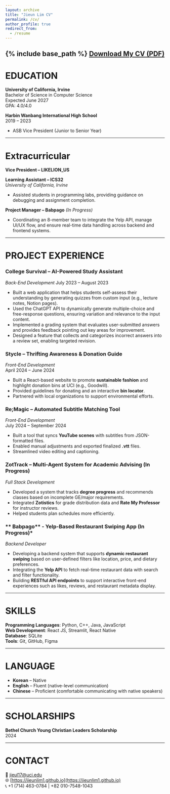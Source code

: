 ```yaml
---
layout: archive
title: "Jieun Lim CV"
permalink: /cv/
author_profile: true
redirect_from:
  - /resume
---
```


{% include base_path %}
[Download My CV (PDF)](/files/JieunLim_CV.pdf)
---

# EDUCATION

**University of California, Irvine**  
Bachelor of Science in Computer Science  
Expected June 2027  
GPA: 4.0/4.0

**Harbin Wanbang International High School**  
2019 – 2023  
- ASB Vice President (Junior to Senior Year)

---

# Extracurricular

**Vice President – LIKELION_US**  

**Learning Assistant – ICS32**  
*University of California, Irvine*    
- Assisted students in programming labs, providing guidance on debugging and assignment completion.

**Project Manager – Babpago** 
*(In Progress)*  
- Coordinating an 8-member team to integrate the Yelp API, manage UI/UX flow, and ensure real-time data handling across backend and frontend systems.

---

# PROJECT EXPERIENCE

### **College Survival – AI-Powered Study Assistant**  
*Back-End Development* 
July 2023 – August 2023  
- Built a web application that helps students self-assess their understanding by generating quizzes from custom input (e.g., lecture notes, Notion pages).
- Used the ChatGPT API to dynamically generate multiple-choice and free-response questions, ensuring variation and relevance to the input content.
- Implemented a grading system that evaluates user-submitted answers and provides feedback pointing out key areas for improvement.
- Designed a feature that collects and categorizes incorrect answers into a review set, enabling targeted revision.

### **Stycle – Thrifting Awareness & Donation Guide**  
*Front-End Development*  
April 2024 – June 2024  
- Built a React-based website to promote **sustainable fashion** and highlight donation bins at UCI (e.g., Goodwill).  
- Provided guidelines for donating and an interactive **bin locator**.  
- Partnered with local organizations to support environmental efforts.

### **Re;Magic – Automated Subtitle Matching Tool**  
*Front-End Development*  
July 2024 – September 2024  
- Built a tool that syncs **YouTube scenes** with subtitles from JSON-formatted files.  
- Enabled manual adjustments and exported finalized **.vtt** files.  
- Streamlined video editing and captioning.

### **ZotTrack – Multi-Agent System for Academic Advising** (In Progress) 
*Full Stack Development*  
- Developed a system that tracks **degree progress** and recommends classes based on incomplete GE/major requirements.  
- Integrated **Zotistics** for grade distribution data and **Rate My Professor** for instructor reviews.  
- Helped students plan schedules more efficiently.

### ** Babpago** - Yelp-Based Restaurant Swiping App (In Progress)* 
*Backend Developer*
- Developing a backend system that supports **dynamic restaurant swiping** based on user-defined filters like location, price, and dietary preferences.
- Integrating the **Yelp API** to fetch real-time restaurant data with search and filter functionality.
- Building **RESTful API endpoints** to support interactive front-end experiences such as likes, reviews, and restaurant metadata display.
---

# SKILLS

**Programming Languages**: Python, C++, Java, JavaScript  
**Web Development**: React JS, Streamlit, React Native  
**Database**: SQLite  
**Tools**: Git, GitHub, Figma  

---

# LANGUAGE

- **Korean** – Native  
- **English** – Fluent (native-level communication)  
- **Chinese** – Proficient (comfortable communicating with native speakers)

---

# SCHOLARSHIPS

**Bethel Church Young Christian Leaders Scholarship**  
2024

---

# CONTACT

📧 jieul17@uci.edu  
🌐 [https://jieunlim1.github.io](https://jieunlim1.github.io)  
📞 +1 (714) 463-0784 | +82 010-7548-1043

  
